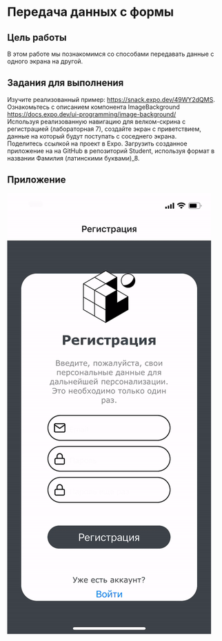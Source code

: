 # Передача данных с формы
## Цель работы
В этом работе мы познакомимся со способами передавать данные с одного экрана на другой. 
## Задания для выполнения
Изучите реализованный пример: https://snack.expo.dev/49WY2dQMS.  
Ознакомьтесь с описанием компонента ImageBackground  
https://docs.expo.dev/ui-programming/image-background/  
Используя реализованную навигацию для велком-скрина с регистрацией (лабораторная 7), создайте экран с приветствием, данные на который будут поступать с соседнего экрана.  
Поделитесь ссылкой на проект в Expo. Загрузить созданное приложение на на GitHub в репозиторий Student, используя формат в названии Фамилия (латинскими буквами)_8.  
## Приложение 
![AEAE0596-4A31-47F3-B9CE-B7E089F28DE0](https://github.com/Bestebeleste/FA/blob/main/Android/%D0%A0%D0%B0%D0%B1%D0%BE%D1%82%D1%8B/%D0%9F%D0%9820-4%20%D0%A1%D0%B5%D0%B2%D0%B5%D0%BD%20%D0%91%D0%B5%D0%BB%D0%B5%D0%BA%20%D0%9F%D0%B5%D1%80%D0%B5%D0%B4%D0%B0%D1%87%D0%B0%20%D0%B4%D0%B0%D0%BD%D0%BD%D1%8B%D1%85%20%D1%81%20%D1%84%D0%BE%D1%80%D0%BC%D1%8B/GIfGif.gif)
